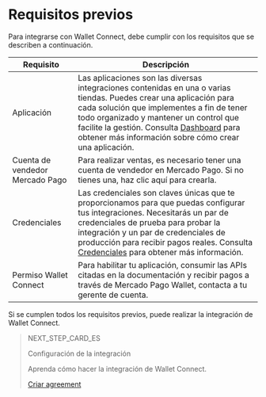 # Requisitos previos

Para integrarse con Wallet Connect, debe cumplir con los requisitos que se describen a continuación.

| Requisito  | Descripción  |
| --- | --- |
| Aplicación  | Las aplicaciones son las diversas integraciones contenidas en una o varias tiendas. Puedes crear una aplicación para cada solución que implementes a fin de tener todo organizado y mantener un control que facilite la gestión. Consulta [Dashboard](/developers/es/docs/wallet-connect/additional-content/dashboard/introduction) para obtener más información sobre cómo crear una aplicación. |
| Cuenta de vendedor Mercado Pago | Para realizar ventas, es necesario tener una cuenta de vendedor en Mercado Pago. Si no tienes una, haz clic aquí para crearla.  |
| Credenciales | Las credenciales son claves únicas que te proporcionamos para que puedas configurar tus integraciones. Necesitarás un par de credenciales de prueba para probar la integración y un par de credenciales de producción para recibir pagos reales. Consulta [Credenciales](/developers/es/docs/wallet-connect/additional-content/credentials) para obtener más información.  |
| Permiso Wallet Connect  | Para habilitar tu aplicación, consumir las APIs citadas en la documentación y recibir pagos a través de Mercado Pago Wallet, contacta a tu gerente de cuenta.  |

Si se cumplen todos los requisitos previos, puede realizar la integración de Wallet Connect.

> NEXT_STEP_CARD_ES
>
> Configuración de la integración
>
> Aprenda cómo hacer la integración de Wallet Connect.
>
> [Criar agreement](/developers/es/docs/wallet-connect/integration-configuration/create-agreement)
